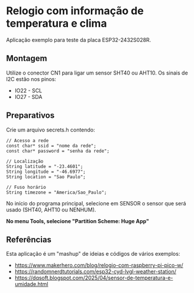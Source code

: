 # Relogio com informação de temperatura e clima

Aplicação exemplo para teste da placa ESP32-2432S028R.

## Montagem

Utilize o conector CN1 para ligar um sensor SHT40 ou AHT10. Os sinais de I2C estão nos pinos:

* IO22 - SCL
* IO27 - SDA

## Preparativos

Crie um arquivo secrets.h contendo:

```
// Acesso a rede
const char* ssid = "nome da rede";
const char* password = "senha da rede";

// Localização
String latitude = "-23.4601";
String longitude = "-46.6977";
String location = "Sao Paulo";

// Fuso horário
String timezone = "America/Sao_Paulo";
```

No início do programa principal, selecione em SENSOR o sensor que será usado (SHT40, AHT10 ou NENHUM).

**No menu Tools, selecione "Partition Scheme: Huge App"**

## Referências

Esta aplicação é um "mashup" de ideias e códigos de vários exemplos:

* https://www.makerhero.com/blog/relogio-com-raspberry-pi-pico-w/
* https://randomnerdtutorials.com/esp32-cyd-lvgl-weather-station/
* https://dqsoft.blogspot.com/2025/04/sensor-de-temperatura-e-umidade.html
